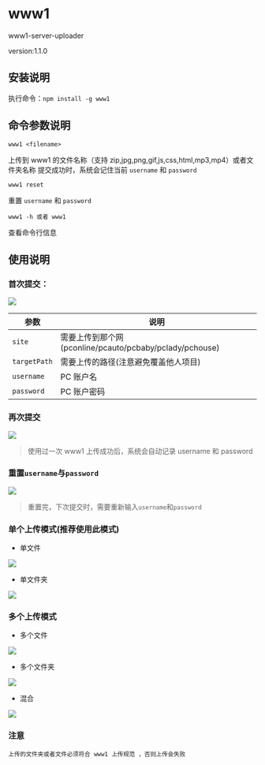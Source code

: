 # www1

www1-server-uploader

version:1.1.0

## 安装说明

执行命令：`npm install -g www1`

## 命令参数说明

```
www1 <filename>
```

上传到 www1 的文件名称（支持 zip,jpg,png,gif,js,css,html,mp3,mp4）或者文件夹名称
提交成功时，系统会记住当前 `username` 和 `password`

```
www1 reset
```

重置 `username` 和 `password`

```
www1 -h 或者 www1

```

查看命令行信息

## 使用说明

### 首次提交：

![](https://www1.pcauto.com.cn/test/gz20210701/npm/www1/1.png)

| 参数         | 说明                                                    |
| ------------ | ------------------------------------------------------- |
| `site`       | 需要上传到那个网(pconline/pcauto/pcbaby/pclady/pchouse) |
| `targetPath` | 需要上传的路径(注意避免覆盖他人项目)                    |
| `username`   | PC 账户名                                               |
| `password`   | PC 账户密码                                             |

### 再次提交

![](https://www1.pcauto.com.cn/test/gz20210701/npm/www1/2.jpg)

> 使用过一次 www1 上传成功后，系统会自动记录 username 和 password

### 重置`username`与`password`

![](https://www1.pcauto.com.cn/test/gz20210701/npm/www1/3.png)

> 重置完，下次提交时，需要重新输入`username`和`password`

### 单个上传模式(推荐使用此模式)

- 单文件

![](https://www1.pcauto.com.cn/test/gz20210701/npm/www1/2.jpg)

- 单文件夹

![](https://www1.pcauto.com.cn/test/gz20210701/npm/www1/4.png)

### 多个上传模式

- 多个文件

![](https://www1.pcauto.com.cn/test/gz20210701/npm/www1/5.png)

- 多个文件夹

![](https://www1.pcauto.com.cn/test/gz20210701/npm/www1/6.png)

- 混合

![](https://www1.pcauto.com.cn/test/gz20210701/npm/www1/7.png)

### 注意

```
上传的文件夹或者文件必须符合 www1 上传规范 ，否则上传会失败
```
